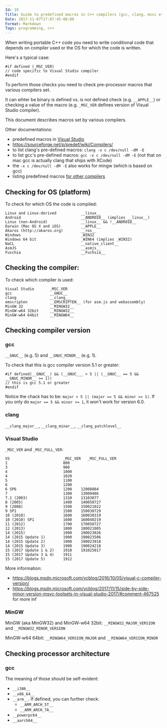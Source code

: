 ```yaml
---
Id: 19
Title: Guide to predefined macros in C++ compilers (gcc, clang, msvc etc.)
Date: 2017-11-07T17:07:45-08:00
Format: Markdown
Tags: programming, c++
---
```


When writing portable C++ code you need to write conditional code that depends on compiler used or the OS for which the code is written.

Here's a typical case:
```
#if defined (_MSC_VER)
// code specific to Visual Studio compiler
#endif
```

To perform those checks you need to check pre-processor macros that various compilers set.

It can eihter be binary is defined vs. is not defined check (e.g. `__APPLE__`) or checking a value of the macro (e.g. `_MSC_VER` defines version of Visual Studio compiler).

This document describes macros set by various compilers.

Other documentations:
* predefined macros in [Visual Studio](https://msdn.microsoft.com/en-us/library/b0084kay.aspx)
* https://sourceforge.net/p/predef/wiki/Compilers/
* to list clang's pre-defined macros: `clang -x c /dev/null -dM -E`
* to list gcc's pre-defined macros: `gcc -x c /dev/null -dM -E` (not that on mac gcc is actually clang that ships with XCode)
* the `-x c /dev/null -dM -E` also works for mingw (which is based on gcc)
* listing predefined macros [for other compilers](http://nadeausoftware.com/articles/2011/12/c_c_tip_how_list_compiler_predefined_macros)

## Checking for OS (platform)

To check for which OS the code is compiled:
```
Linux and Linux-derived           __linux__
Android                           __ANDROID__ (implies __linux__)
Linux (non-Android)               __linux__ && !__ANDROID__
Darwin (Mac OS X and iOS)         __APPLE__
Akaros (http://akaros.org)        __ros__
Windows                           _WIN32
Windows 64 bit                    _WIN64 (implies _WIN32)
NaCL                              __native_client__
AsmJS                             __asmjs__
Fuschia                           __Fuchsia__
```

## Checking the compiler:

To check which compiler is used:
```
Visual Studio       _MSC_VER
gcc                 __GNUC__
clang               __clang__
emscripten          __EMSCRIPTEN__ (for asm.js and webassembly)
MinGW 32            __MINGW32__
MinGW-w64 32bit     __MINGW32__
MinGW-w64 64bit     __MINGW64__
```

## Checking compiler version

### gcc

`__GNUC__` (e.g. 5) and `__GNUC_MINOR__` (e.g. 1).

To check that this is gcc compiler version 5.1 or greater:
```
#if defined(__GNUC__) && (__GNUC___ > 5 || (__GNUC__ == 5 && __GNUC_MINOR__ >= 1))
// this is gcc 5.1 or greater
#endif
```

Notice the chack has to be: `major > 5 || (major == 5 && minor >= 1)`. If you only do `major == 5 && minor >= 1`, it won't work for version 6.0.

### clang

`__clang_major__`, `__clang_minar__`, `__clang_patchlevel__`

### Visual Studio

`_MSC_VER` and `_MSC_FULL_VER`:

```
VS                        _MSC_VER   _MSC_FULL_VER
1                         800
3                         900
4                         1000
4                         1020
5                         1100
6                         1200
6 SP6                     1200    12008804
7                         1300    13009466
7.1 (2003)                1310    13103077
8 (2005)                  1400    140050727
9 (2008)                  1500    150021022
9 SP1                     1500    150030729
10 (2010)                 1600    160030319
10 (2010) SP1             1600    160040219
11 (2012)                 1700    170050727
12 (2013)                 1800    180021005
14 (2015)                 1900    190023026
14 (2015 Update 1)        1900    190023506
14 (2015 Update 2)        1900    190023918
14 (2015 Update 3)        1900    190024210
15 (2017 Update 1 & 2)    1910    191025017
15 (2017 Update 3 & 4)    1911
15 (2017 Update 5)        1912
```

More information:
* https://blogs.msdn.microsoft.com/vcblog/2016/10/05/visual-c-compiler-version/
* https://blogs.msdn.microsoft.com/vcblog/2017/11/15/side-by-side-minor-version-msvc-toolsets-in-visual-studio-2017/#comment-467525 for more inf

### MinGW

MinGW (aka MinGW32) and MinGW-w64 32bit: `__MINGW32_MAJOR_VERSION` and `__MINGW32_MINOR_VERSION`

MinGW-w64 64bit: `__MINGW64_VERSION_MAJOR` and `__MINGW64_VERSION_MINOR`

## Checking processor architecture

### gcc

The meaning of those should be self-evident:
* `__i386__`
* `__x86_64__`
* `__arm__`. If defined, you can further check:
    * `__ARM_ARCH_5T__`
    * `__ARM_ARCH_7A__`
* `__powerpc64__`
* `__aarch64__`

